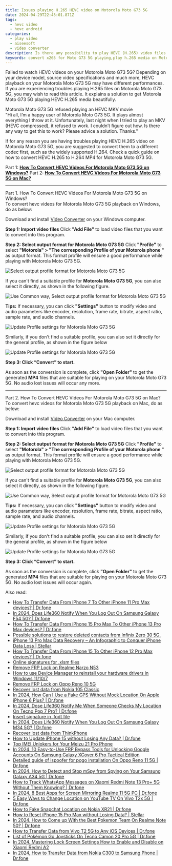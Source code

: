 ```yaml
---
title: Issues playing H.265 HEVC video on Motorola Moto G73 5G
date: 2024-04-29T22:45:01.871Z
tags: 
  - hevc video
  - hevc android
categories: 
  - play video
  - aiseesoft
  - video converter
description: Is there any possibility to play HEVC (H.265) video files on Motorola Moto G73 5G? If you are trying to play HEVC files on Motorola Moto G73 5G but experiencing incompatibility issues, you may check a workaround to make HEVC/H.265 files playable on Motorola Moto G73 5G.
keywords: convert x265 for Moto G73 5G playing,play h.265 media on Moto G73 5G,play hevc video on Motorola ,h.265 to Motorola  converter,hevc to Motorola Moto G73 5G converter for mac,encode h.265 for Motorola ,hevc converter for android,h.265 hevc video converter for android,convert 4k video to 1080p android,720p to 4k converter for android,playing hevc videos on phone android,how to converter 720p to hevc on android
---
```



<div class="atpl-content atpl-for-aiseesoft-video-converter play-hevc-video-on-android">

<div class="atpl-post-description-part-1">
<div class="tpl-content-sub-paragraph-normal">
  <p>
      Failed to watch HEVC videos on your Motorola Moto G73 5G? Depending on your device model, source video specifications and much more, HEVC playback on your Motorola Moto G73 5G may have different performances. If you are experiencing troubles playing H.265 files on Motorola Moto G73 5G, you may wish to read this article. It explains a solution to get Motorola Moto G73 5G playing HEVC H.265 media beautifully.
  </p>
</div>
</div>

<div class="atpl-post-device-model-description">

</div>



<div class="atpl-post-description-part-2">
<div class="tpl-content-sub-paragraph-title">
    Motorola Moto G73 5G refused playing an HEVC MKV movie
</div>
<div class="tpl-content-sub-paragraph-question">
    "Hi all, I’m a happy user of Motorola Moto G73 5G. It plays almost everything I throw at it. Unfortunately, last night when I tried to play an MKV (HEVC compressed), it refused to work. I couldn’t figure out how. Is there any way to get this to work? Please advice a solution. Thanks."
</div>
<div class="tpl-content-sub-paragraph-content">
  <p>
    If for any reason you are having troubles playing HEVC H.265 video on Motorola Moto G73 5G, you are suggested to convert them to a different codec first, such as the widely supported H.264. Check a quick guide on how to convert HEVC H.265 to H.264 MP4 for Motorola Moto G73 5G.
  </p>
</div>
</div>


Part 1: <strong><a href="#p1">How To Convert HEVC Videos For Motorola Moto G73 5G on Windows?</a></strong>
Part 2: <strong><a href="#p2">How To Convert HEVC Videos For Motorola Moto G73 5G on Mac?</a></strong>



<!-- Part 1 -->
<a id="p1" name="p1" ></a><hr>

<div class="atpl-step-part-style">Part 1. How To Convert HEVC Videos For Motorola Moto G73 5G on Windows?</div>
To convert hevc videos for Motorola Moto G73 5G playback on Windows, do as below:

Download and install <a class="atpl-step-content-a-style" href="https://tools.techidaily.com/aiseesoft-total-video-converter/" >Video Converter</a> on your Windows computer.

<strong>Step 1: Import video files </strong>
Click <b>"Add File"</b> to load video files that you want to convert into this program.

<strong>Step 2: Select output format for Motorola Moto G73 5G</strong>
Click <b>"Profile"</b> to select <b>"Motorola" > "The corresponding Profile of your Motorola phone "</b> as output format. This format profile will ensure a good performance while playing with Motorola Moto G73 5G.

<img src="https://tools.techidaily.com/images/apps/aiseesoft/video-converter/devices/moto/fv.mp4/win/profile.png" class="atpl-imgstyle" alt="Select output profile format for Motorola Moto G73 5G" />

If you can't find a suitable profile for **Motorola Moto G73 5G**, you can also select it directly, as shown in the following figure.

<img src="https://tools.techidaily.com/images/apps/aiseesoft/video-converter/devices/common_android/fv.mp4/win/profile.png" class="atpl-imgstyle" alt="Use Common way, Select output profile format for Motorola Moto G73 5G" />

<strong>Tips:</strong>
If necessary, you can click <b>"Settings"</b> button to modify video and audio parameters like encoder, resolution, frame rate, bitrate, aspect ratio, sample rate, and audio channels. 

<img src="https://tools.techidaily.com/images/apps/aiseesoft/video-converter/devices/moto/fv.mp4/win/settings-4.png" class="atpl-imgstyle"  alt="Update Profile settings for Motorola Moto G73 5G" />

Similarly, if you don't find a suitable profile, you can also set it directly for the general profile, as shown in the figure below

<img src="https://tools.techidaily.com/images/apps/aiseesoft/video-converter/devices/common_android/fv.mp4/win/settings.png" class="atpl-imgstyle"  alt="Update Profile settings for Motorola Moto G73 5G" />

<strong>Step 3: Click “Convert” to start.</strong>

As soon as the conversion is complete, click <b>"Open Folder"</b> to get the generated <b>MP4</b> files that are suitable for playing on your Motorola Moto G73 5G. No audio lost issues will occur any more.

<!-- Part 2 -->
<a id="p2" name="p2"></a><hr>

<div class="atpl-step-part-style">Part 2. How To Convert HEVC Videos For Motorola Moto G73 5G on Mac?</div>
To convert hevc videos for Motorola Moto G73 5G playback on Mac, do as below:

Download and install <a class="atpl-step-content-a-style" href="https://tools.techidaily.com/aiseesoft-total-video-converter/" >Video Converter</a> on your Mac computer.

<strong>Step 1: Import video files </strong>
Click <b>"Add File"</b> to load video files that you want to convert into this program.

<strong>Step 2: Select output format for Motorola Moto G73 5G</strong>
Click <b>"Profile"</b> to select <b>"Motorola" > "The corresponding Profile of your Motorola phone "</b> as output format. This format profile will ensure a good performance while playing with Motorola Moto G73 5G.

<img src="https://tools.techidaily.com/images/apps/aiseesoft/video-converter/devices/moto/fv.mp4/mac/profile.png" class="atpl-imgstyle" alt="Select output profile format for Motorola Moto G73 5G" />

If you can't find a suitable profile for **Motorola Moto G73 5G**, you can also select it directly, as shown in the following figure.

<img src="https://tools.techidaily.com/images/apps/aiseesoft/video-converter/devices/common_android/fv.mp4/mac/profile.png" class="atpl-imgstyle" alt="Use Common way, Select output profile format for Motorola Moto G73 5G" />

<strong>Tips:</strong>
If necessary, you can click <b>"Settings"</b> button to modify video and audio parameters like encoder, resolution, frame rate, bitrate, aspect ratio, sample rate, and audio channels. 

<img src="https://tools.techidaily.com/images/apps/aiseesoft/video-converter/devices/moto/fv.mp4/mac/settings.png" class="atpl-imgstyle"  alt="Update Profile settings for Motorola Moto G73 5G" />

Similarly, if you don't find a suitable profile, you can also set it directly for the general profile, as shown in the figure below

<img src="https://tools.techidaily.com/images/apps/aiseesoft/video-converter/devices/common_android/fv.mp4/win/settings.png" class="atpl-imgstyle"  alt="Update Profile settings for Motorola Moto G73 5G" />

<strong>Step 3: Click “Convert” to start.</strong>

As soon as the conversion is complete, click <b>"Open Folder"</b> to get the generated <b>MP4</b> files that are suitable for playing on your Motorola Moto G73 5G. No audio lost issues will occur again.


<ins class="adsbygoogle"
     style="display:block"
     data-ad-client="ca-pub-7571918770474297"
     data-ad-slot="8358498916"
     data-ad-format="auto"
     data-full-width-responsive="true"></ins>


</div>
<span class="atpl-alsoreadstyle">Also read:</span>
<div><ul>
<li><a href="https://review-topics.techidaily.com/how-to-transfer-data-from-iphone-7-to-other-iphone-11-pro-max-devices-drfone-by-drfone-transfer-data-from-ios-transfer-data-from-ios/" ><u>How To Transfer Data From iPhone 7 To Other iPhone 11 Pro Max devices? | Dr.fone</u></a></li>
<li><a href="https://review-topics.techidaily.com/in-2024-does-life360-notify-when-you-log-out-on-samsung-galaxy-f54-5g-drfone-by-drfone-virtual-android/" ><u>In 2024, Does Life360 Notify When You Log Out On Samsung Galaxy F54 5G? | Dr.fone</u></a></li>
<li><a href="https://review-topics.techidaily.com/how-to-transfer-data-from-iphone-15-pro-max-to-other-iphone-13-pro-max-devices-drfone-by-drfone-transfer-data-from-ios-transfer-data-from-ios/" ><u>How To Transfer Data From iPhone 15 Pro Max To Other iPhone 13 Pro Max devices? | Dr.fone</u></a></li>
<li><a href="https://review-topics.techidaily.com/possible-solutions-to-restore-deleted-contacts-from-infinix-zero-30-5g-by-fonelab-android-recover-contacts/" ><u>Possible solutions to restore deleted contacts from Infinix Zero 30 5G.</u></a></li>
<li><a href="https://review-topics.techidaily.com/iphone-13-pro-max-data-recovery-an-infographic-to-conquer-iphone-data-loss-stellar-by-stellar-data-recovery-ios-iphone-data-recovery/" ><u>iPhone 13 Pro Max Data Recovery – An Infographic to Conquer iPhone Data Loss | Stellar</u></a></li>
<li><a href="https://review-topics.techidaily.com/how-to-transfer-data-from-iphone-15-to-other-iphone-12-pro-max-devices-drfone-by-drfone-transfer-data-from-ios-transfer-data-from-ios/" ><u>How To Transfer Data From iPhone 15 To Other iPhone 12 Pro Max devices? | Dr.fone</u></a></li>
<li><a href="https://review-topics.techidaily.com/online-signatures-for-xlsm-files-by-ldigisigner-sign-a-excel-sign-a-excel/" ><u>Online signatures for .xlsm files</u></a></li>
<li><a href="https://review-topics.techidaily.com/remove-frp-lock-on-realme-narzo-n53-by-drfone-android-unlock-remove-google-frp/" ><u>Remove FRP Lock on Realme Narzo N53</u></a></li>
<li><a href="https://review-topics.techidaily.com/how-to-use-device-manager-to-reinstall-your-hardware-drivers-in-windows-11107-by-drivereasy-guide/" ><u>How to use Device Manager to reinstall your hardware drivers in Windows 11/10/7</u></a></li>
<li><a href="https://review-topics.techidaily.com/remove-frp-lock-on-oppo-reno-10-5g-by-drfone-android-unlock-remove-google-frp/" ><u>Remove FRP Lock on Oppo Reno 10 5G</u></a></li>
<li><a href="https://review-topics.techidaily.com/recover-lost-data-from-nokia-105-classic-by-fonelab-android-recover-data/" ><u>Recover lost data from Nokia 105 Classic</u></a></li>
<li><a href="https://review-topics.techidaily.com/in-2024-how-can-i-use-a-fake-gps-without-mock-location-on-apple-iphone-6-plus-drfone-by-drfone-virtual-ios/" ><u>In 2024, How Can I Use a Fake GPS Without Mock Location On Apple iPhone 6 Plus? | Dr.fone</u></a></li>
<li><a href="https://review-topics.techidaily.com/in-2024-dose-life360-notify-me-when-someone-checks-my-location-on-tecno-pop-7-pro-drfone-by-drfone-virtual-android/" ><u>In 2024, Dose Life360 Notify Me When Someone Checks My Location On Tecno Pop 7 Pro? | Dr.fone</u></a></li>
<li><a href="https://review-topics.techidaily.com/insert-signature-in-fodt-file-by-ldigisigner-sign-a-word-sign-a-word/" ><u>Insert signature in .fodt file</u></a></li>
<li><a href="https://review-topics.techidaily.com/in-2024-does-life360-notify-when-you-log-out-on-samsung-galaxy-m34-5g-drfone-by-drfone-virtual-android/" ><u>In 2024, Does Life360 Notify When You Log Out On Samsung Galaxy M34 5G? | Dr.fone</u></a></li>
<li><a href="https://review-topics.techidaily.com/recover-lost-data-from-thinkphone-by-fonelab-android-recover-data/" ><u>Recover lost data from ThinkPhone</u></a></li>
<li><a href="https://review-topics.techidaily.com/how-to-update-iphone-15-without-losing-any-data-drfone-by-drfone-ios-system-repair-ios-system-repair/" ><u>How to Update iPhone 15 without Losing Any Data? | Dr.fone</u></a></li>
<li><a href="https://sim-unlock.techidaily.com/top-imei-unlokers-for-your-meizu-21-pro-phone-by-drfone-android/" ><u>Top IMEI Unlokers for Your Meizu 21 Pro Phone</u></a></li>
<li><a href="https://android-unlock.techidaily.com/in-2024-10-easy-to-use-frp-bypass-tools-for-unlocking-google-accounts-on-samsung-galaxy-xcover-6-pro-tactical-edition-by-drfone-android/" ><u>In 2024, 10 Easy-to-Use FRP Bypass Tools for Unlocking Google Accounts On Samsung Galaxy XCover 6 Pro Tactical Edition</u></a></li>
<li><a href="https://android-pokemon-go.techidaily.com/detailed-guide-of-ispoofer-for-pogo-installation-on-oppo-reno-11-5g-drfone-by-drfone-virtual-android/" ><u>Detailed guide of ispoofer for pogo installation On Oppo Reno 11 5G | Dr.fone</u></a></li>
<li><a href="https://location-social.techidaily.com/in-2024-how-to-detect-and-stop-mspy-from-spying-on-your-samsung-galaxy-a34-5g-drfone-by-drfone-virtual-android/" ><u>In 2024, How to Detect and Stop mSpy from Spying on Your Samsung Galaxy A34 5G | Dr.fone</u></a></li>
<li><a href="https://android-location-track.techidaily.com/how-to-track-whatsapp-messages-on-xiaomi-redmi-note-13-proplus-5g-without-them-knowing-drfone-by-drfone-virtual-android/" ><u>How to Track WhatsApp Messages on Xiaomi Redmi Note 13 Pro+ 5G Without Them Knowing? | Dr.fone</u></a></li>
<li><a href="https://screen-mirror.techidaily.com/in-2024-8-best-apps-for-screen-mirroring-realme-11-5g-pc-drfone-by-drfone-android/" ><u>In 2024, 8 Best Apps for Screen Mirroring Realme 11 5G PC | Dr.fone</u></a></li>
<li><a href="https://location-fake.techidaily.com/5-easy-ways-to-change-location-on-youtube-tv-on-vivo-t2x-5g-drfone-by-drfone-virtual-android/" ><u>5 Easy Ways to Change Location on YouTube TV On Vivo T2x 5G | Dr.fone</u></a></li>
<li><a href="https://location-social.techidaily.com/how-to-fake-snapchat-location-on-nokia-xr21-drfone-by-drfone-virtual-android/" ><u>How to Fake Snapchat Location on Nokia XR21 | Dr.fone</u></a></li>
<li><a href="https://blog-min.techidaily.com/how-to-reset-iphone-15-pro-max-without-losing-data-stellar-by-stellar-data-recovery-ios-iphone-data-recovery/" ><u>How to Reset iPhone 15 Pro Max without Losing Data? | Stellar</u></a></li>
<li><a href="https://pokemon-go-android.techidaily.com/in-2024-how-to-come-up-with-the-best-pokemon-team-on-realme-note-50-drfone-by-drfone-virtual-android/" ><u>In 2024, How to Come up With the Best Pokemon Team On Realme Note 50? | Dr.fone</u></a></li>
<li><a href="https://android-transfer.techidaily.com/how-to-transfer-data-from-vivo-t2-5g-to-any-ios-devices-drfone-by-drfone-transfer-from-android-transfer-from-android/" ><u>How to Transfer Data from Vivo T2 5G to Any iOS Devices | Dr.fone</u></a></li>
<li><a href="https://android-pokemon-go.techidaily.com/list-of-pokemon-go-joysticks-on-tecno-camon-20-pro-5g-drfone-by-drfone-virtual-android/" ><u>List of Pokémon Go Joysticks On Tecno Camon 20 Pro 5G | Dr.fone</u></a></li>
<li><a href="https://unlock-android.techidaily.com/in-2024-mastering-lock-screen-settings-how-to-enable-and-disable-on-xiaomi-redmi-a2-by-drfone-android/" ><u>In 2024, Mastering Lock Screen Settings How to Enable and Disable on Xiaomi Redmi A2</u></a></li>
<li><a href="https://android-transfer.techidaily.com/in-2024-how-to-transfer-data-from-nokia-c300-to-samsung-phone-drfone-by-drfone-transfer-from-android-transfer-from-android/" ><u>In 2024, How to Transfer Data from Nokia C300 to Samsung Phone | Dr.fone</u></a></li>
</ul></div>

<ins class="adsbygoogle"
    style="display:block"
    data-ad-format="autorelaxed"
    data-ad-client="ca-pub-7571918770474297"
    data-ad-slot="1223367746"></ins>

